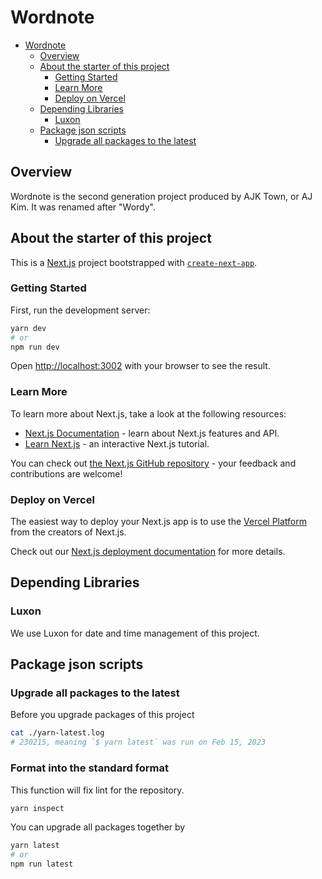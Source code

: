 # Wordnote

<!-- TOC -->

- [Wordnote](#wordnote)
  - [Overview](#overview)
  - [About the starter of this project](#about-the-starter-of-this-project)
    - [Getting Started](#getting-started)
    - [Learn More](#learn-more)
    - [Deploy on Vercel](#deploy-on-vercel)
  - [Depending Libraries](#depending-libraries)
    - [Luxon](#luxon)
  - [Package json scripts](#package-json-scripts)
    - [Upgrade all packages to the latest](#upgrade-all-packages-to-the-latest)

<!-- /TOC -->

## Overview

Wordnote is the second generation project produced by AJK Town, or AJ Kim. It was renamed after "Wordy".


## About the starter of this project

This is a [Next.js](https://nextjs.org/) project bootstrapped with [`create-next-app`](https://github.com/vercel/next.js/tree/canary/packages/create-next-app).

### Getting Started

First, run the development server:

```bash
yarn dev
# or
npm run dev
```

Open [http://localhost:3002](http://localhost:3002) with your browser to see the result.


### Learn More

To learn more about Next.js, take a look at the following resources:

- [Next.js Documentation](https://nextjs.org/docs) - learn about Next.js features and API.
- [Learn Next.js](https://nextjs.org/learn) - an interactive Next.js tutorial.

You can check out [the Next.js GitHub repository](https://github.com/vercel/next.js/) - your feedback and contributions are welcome!

### Deploy on Vercel

The easiest way to deploy your Next.js app is to use the [Vercel Platform](https://vercel.com/new?utm_medium=default-template&filter=next.js&utm_source=create-next-app&utm_campaign=create-next-app-readme) from the creators of Next.js.

Check out our [Next.js deployment documentation](https://nextjs.org/docs/deployment) for more details.

## Depending Libraries

### Luxon

We use Luxon for date and time management of this project.

## Package json scripts

### Upgrade all packages to the latest

Before you upgrade packages of this project
```bash
cat ./yarn-latest.log
# 230215, meaning `$ yarn latest` was run on Feb 15, 2023
```

### Format into the standard format

This function will fix lint for the repository.
```bash
yarn inspect
```

You can upgrade all packages together by
```bash
yarn latest
# or
npm run latest
```

